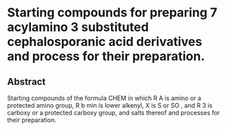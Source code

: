 # Starting compounds for preparing 7 acylamino 3 substituted cephalosporanic acid derivatives and process for their preparation.

## Abstract
Starting compounds of the formula CHEM in which R A is amino or a protected amino group, R b min is lower alkenyl, X is S or SO , and R 3 is carboxy or a protected carboxy group, and salts thereof and processes for their preparation.